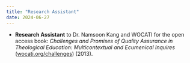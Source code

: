 ```yaml
---
title: "Research Assistant"
date: 2024-06-27
---
```

- **Research Assistant** to Dr. Namsoon Kang and WOCATI for the open access book: *Challenges and Promises of Quality Assurance in Theological Education: Multicontextual and Ecumenical Inquires* ([wocati.org/challenges](https://wocati.org/challenges/)) (2013).
